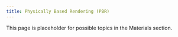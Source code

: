 ```yaml
---
title: Physically Based Rendering (PBR)
---
```


This page is placeholder for possible topics in the Materials section.